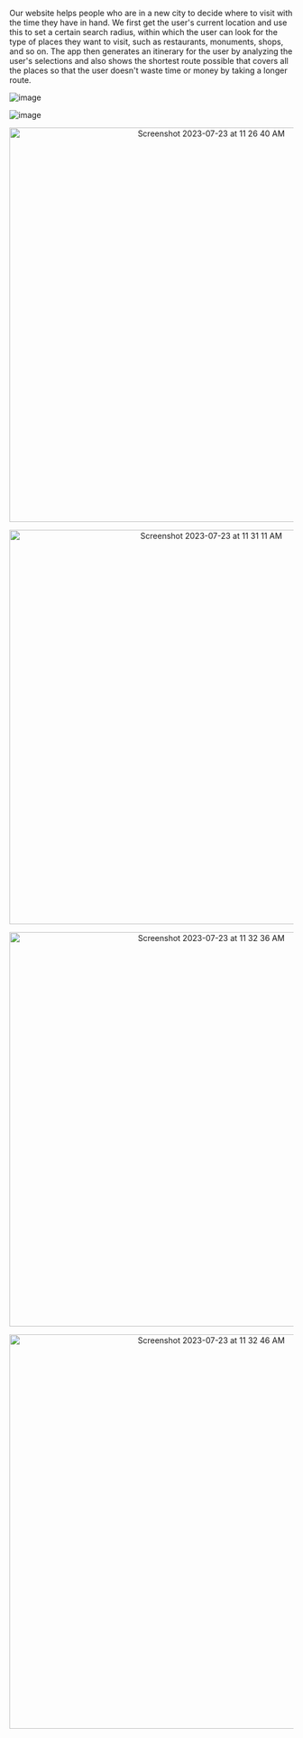 
Our website helps people who are in a new city to decide where to visit with the time they have in hand. We first get the user's current location and use this to set a certain search radius, within which the user can look for the type of places they want to visit, such as restaurants, monuments, shops, and so on. The app then generates an itinerary for the user by analyzing the user's selections and also shows the shortest route possible that covers all the places so that the user doesn't waste time or money by taking a longer route.

![image](https://github.com/Probhit/RuTo/assets/123281235/b96eb48d-8607-4f4d-b109-2ca84615849a)

![image](https://github.com/Probhit/RuTo/assets/123281235/74558456-8695-477b-80a1-1885d0d5932e)



<p align="center"><img width="700" alt="Screenshot 2023-07-23 at 11 26 40 AM" src="https://github.com/Probhit/RuTo/assets/123281235/1d06b698-8363-4fe1-b7be-2c88af1e33bb">
</p>

<p align="center"> 
  <img width="700" alt="Screenshot 2023-07-23 at 11 31 11 AM" src="https://github.com/Probhit/RuTo/assets/123281235/63d01a10-3b9a-4969-9f62-bf60eef9b87d">

</p>

<p align="center"> 
  <img width="700" alt="Screenshot 2023-07-23 at 11 32 36 AM" src="https://github.com/Probhit/RuTo/assets/123281235/da083c3d-2b65-4225-80dd-b1aa6eea58b9">
</p>
<p align="center"> 
  <img width="700" alt="Screenshot 2023-07-23 at 11 32 46 AM" src="https://github.com/Probhit/RuTo/assets/123281235/740368af-fe76-4cae-b653-27bdcbbab23a">

</p>

